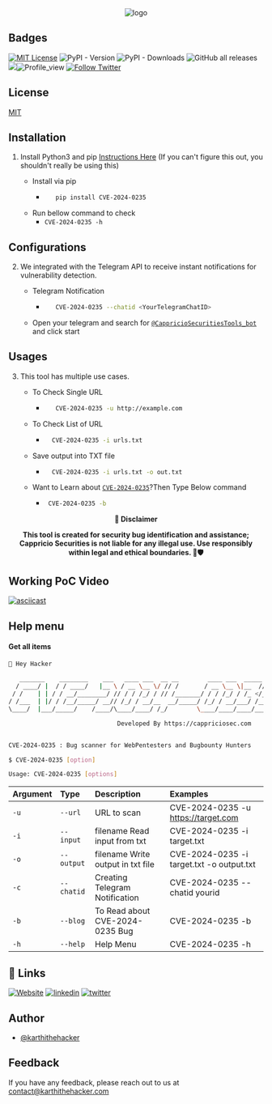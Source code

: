 
<div align="center">
  <img src="https://blogs.cappriciosec.com/uploaders/CVE-2024-0235-tool.png" alt="logo">
</div>


## Badges



[![MIT License](https://img.shields.io/badge/License-MIT-green.svg)](https://choosealicense.com/licenses/mit/)
![PyPI - Version](https://img.shields.io/pypi/v/CVE-CVE-2024-0235)
![PyPI - Downloads](https://img.shields.io/pypi/dm/CVE-2024-0235)
![GitHub all releases](https://img.shields.io/github/downloads/Cappricio-Securities/CVE-2024-0235/total)
<a href="https://github.com/Cappricio-Securities/CVE-2023-27524/releases/"><img src="https://img.shields.io/github/release/Cappricio-Securities/CVE-2024-0235"></a>![Profile_view](https://komarev.com/ghpvc/?username=Cappricio-Securities&label=Profile%20views&color=0e75b6&style=flat)
[![Follow Twitter](https://img.shields.io/twitter/follow/cappricio_sec?style=social)](https://twitter.com/cappricio_sec)
<p align="center">

<p align="center">







## License

[MIT](https://choosealicense.com/licenses/mit/)



## Installation 

1. Install Python3 and pip [Instructions Here](https://www.python.org/downloads/) (If you can't figure this out, you shouldn't really be using this)

   - Install via pip
     - ```bash
          pip install CVE-2024-0235 
        ```
   - Run bellow command to check
     - `CVE-2024-0235 -h`

## Configurations 
2. We integrated with the Telegram API to receive instant notifications for vulnerability detection.
   
   - Telegram Notification
     - ```bash
          CVE-2024-0235 --chatid <YourTelegramChatID>
        ```
   - Open your telegram and search for [`@CappricioSecuritiesTools_bot`](https://web.telegram.org/k/#@CappricioSecuritiesTools_bot) and click start

## Usages 
3. This tool has multiple use cases.
   
   - To Check Single URL
     - ```bash
          CVE-2024-0235 -u http://example.com 
        ```
   - To Check List of URL 
      - ```bash
          CVE-2024-0235 -i urls.txt 
        ```
   - Save output into TXT file
      - ```bash
          CVE-2024-0235 -i urls.txt -o out.txt
        ```
   - Want to Learn about [`CVE-2024-0235`](https://blogs.cappriciosec.com/cve/186/CVE-2024-0235%20-%20A%20Comprehensive%20Look%20at%20the%20EventON%20WordPress%20Plugin%20Vulnerability)?Then Type Below command
      - ```bash
         CVE-2024-0235 -b
        ```
     
<p align="center">
  <b>🚨 Disclaimer</b>
  
</p>
<p align="center">
<b>This tool is created for security bug identification and assistance; Cappricio Securities is not liable for any illegal use. 
  Use responsibly within legal and ethical boundaries. 🔐🛡️</b></p>


## Working PoC Video

[![asciicast](https://blogs.cappriciosec.com/uploaders/Screenshot%202024-06-17%20at%203.53.57%20PM.png)](https://asciinema.org/a/w6ZYItdzfhOw7J0qy3MicWqfQ)




## Help menu

#### Get all items

```bash
👋 Hey Hacker
                                                                             v1.0
   _______    ________    ___   ____ ___  __ __        ____ ___  _____ ______
  / ____/ |  / / ____/   |__ \ / __ \__ \/ // /       / __ \__ \|__  // ____/
 / /    | | / / __/________/ // / / /_/ / // /_______/ / / /_/ / /_ </___ \
/ /___  | |/ / /__/_____/ __// /_/ / __/__  __/_____/ /_/ / __/___/ /___/ /
\____/  |___/_____/    /____/\____/____/ /_/        \____/____/____/_____/

                              Developed By https://cappriciosec.com


CVE-2024-0235 : Bug scanner for WebPentesters and Bugbounty Hunters

$ CVE-2024-0235 [option]

Usage: CVE-2024-0235 [options]
```


| Argument | Type     | Description                | Examples |
| :-------- | :------- | :------------------------- | :------------------------- |
| `-u` | `--url` | URL to scan | CVE-2024-0235 -u https://target.com |
| `-i` | `--input` | filename Read input from txt  | CVE-2024-0235 -i target.txt | 
| `-o` | `--output` | filename Write output in txt file | CVE-2024-0235 -i target.txt -o output.txt |
| `-c` | `--chatid` | Creating Telegram Notification | CVE-2024-0235 --chatid yourid |
| `-b` | `--blog` | To Read about CVE-2024-0235 Bug | CVE-2024-0235 -b |
| `-h` | `--help` | Help Menu | CVE-2024-0235 -h |



## 🔗 Links
[![Website](https://img.shields.io/badge/my_portfolio-000?style=for-the-badge&logo=ko-fi&logoColor=white)](https://cappriciosec.com/)
[![linkedin](https://img.shields.io/badge/linkedin-0A66C2?style=for-the-badge&logo=linkedin&logoColor=white)](https://www.linkedin.com/in/karthikeyan--v/)
[![twitter](https://img.shields.io/badge/twitter-1DA1F2?style=for-the-badge&logo=twitter&logoColor=white)](https://twitter.com/karthithehacker)



## Author

- [@karthithehacker](https://github.com/karthi-the-hacker/)



## Feedback

If you have any feedback, please reach out to us at contact@karthithehacker.com

